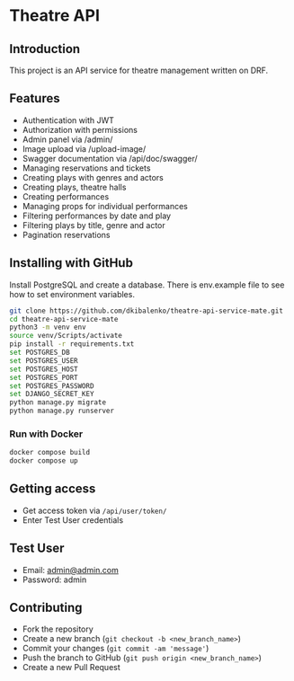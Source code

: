 # Theatre API

## Introduction
This project is an API service for theatre management written on DRF.

## Features
* Authentication with JWT
* Authorization with permissions
* Admin panel via /admin/
* Image upload via /upload-image/
* Swagger documentation via /api/doc/swagger/
* Managing reservations and tickets
* Creating plays with genres and actors
* Creating plays, theatre halls
* Creating performances
* Managing props for individual performances
* Filtering performances by date and play
* Filtering plays by title, genre and actor
* Pagination reservations

## Installing with GitHub
Install PostgreSQL and create a database.
There is env.example file to see how to set environment variables.

  ```bash
  git clone https://github.com/dkibalenko/theatre-api-service-mate.git
  cd theatre-api-service-mate
  python3 -m venv env
  source venv/Scripts/activate
  pip install -r requirements.txt
  set POSTGRES_DB
  set POSTGRES_USER
  set POSTGRES_HOST
  set POSTGRES_PORT
  set POSTGRES_PASSWORD
  set DJANGO_SECRET_KEY
  python manage.py migrate
  python manage.py runserver
  ```

### Run with Docker
  ```bash
  docker compose build
  docker compose up
  ```

## Getting access
  * Get access token via ```/api/user/token/```
  * Enter Test User credentials

## Test User
* Email: admin@admin.com
* Password: admin

## Contributing
* Fork the repository
* Create a new branch (`git checkout -b <new_branch_name>`)
* Commit your changes (`git commit -am 'message'`)
* Push the branch to GitHub (`git push origin <new_branch_name>`)
* Create a new Pull Request

